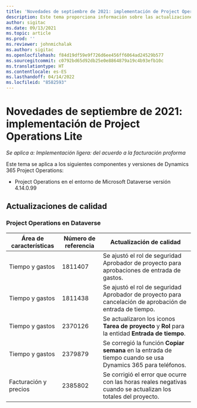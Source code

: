```yaml
---
title: 'Novedades de septiembre de 2021: implementación de Project Operations Lite'
description: Este tema proporciona información sobre las actualizaciones de calidad disponibles en la versión de septiembre de 2021 de la implementación de Project Operations Lite.
author: sigitac
ms.date: 09/13/2021
ms.topic: article
ms.prod: ''
ms.reviewer: johnmichalak
ms.author: sigitac
ms.openlocfilehash: f84d19df59e9f726d6ee456ff6064ad24529b577
ms.sourcegitcommit: c0792bd65d92db25e0e8864879a19c4b93efb10c
ms.translationtype: HT
ms.contentlocale: es-ES
ms.lasthandoff: 04/14/2022
ms.locfileid: "8582593"
---
```

# <a name="whats-new-september-2021---project-operations-lite-deployment"></a>Novedades de septiembre de 2021: implementación de Project Operations Lite

_Se aplica a: Implementación ligera: del acuerdo a la facturación proforma_

Este tema se aplica a los siguientes componentes y versiones de Dynamics 365 Project Operations:

  - Project Operations en el entorno de Microsoft Dataverse versión 4.14.0.99


## <a name="quality-updates"></a>Actualizaciones de calidad

### <a name="project-operations-on-dataverse"></a>Project Operations en Dataverse


| **Área de características** | **Número de referencia** | **Actualización de calidad** |
| --- | --- | --- |
| Tiempo y gastos | 1811407 | Se ajustó el rol de seguridad Aprobador de proyecto para aprobaciones de entrada de gastos. |
| Tiempo y gastos | 1811438 | Se ajustó el rol de seguridad Aprobador de proyecto para cancelación de aprobación de entrada de tiempo. |
| Tiempo y gastos | 2370126 | Se actualizaron los iconos **Tarea de proyecto** y **Rol** para la entidad **Entrada de tiempo**. |
| Tiempo y gastos | 2379879 | Se corregió la función **Copiar semana** en la entrada de tiempo cuando se usa Dynamics 365 para teléfonos. |
| Facturación y precios | 2385802 | Se corrigió el error que ocurre con las horas reales negativas cuando se actualizan los totales del proyecto.|
